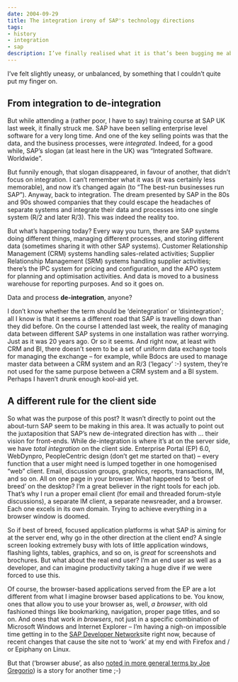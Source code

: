 ```yaml
---
date: 2004-09-29
title: The integration irony of SAP's technology directions
tags:
- history
- integration
- sap
description: I’ve finally realised what it is that’s been bugging me about the new arena of SAP technology.
---
```



I’ve felt slightly uneasy, or unbalanced, by something that I couldn’t quite put my finger on.

## From integration to de-integration

But while attending a (rather poor, I have to say) training course at SAP UK last week, it finally struck me. SAP have been selling enterprise level software for a very long time. And one of the key selling points was that the data, and the business processes, were *integrated*. Indeed, for a good while, SAP’s slogan (at least here in the UK) was “Integrated Software. Worldwide”.

But funnily enough, that slogan disappeared, in favour of another, that didn’t focus on integration. I can’t remember what it was (it was certainly less memorable), and now it’s changed again (to “The best-run businesses run SAP”). Anyway, back to integration. The dream presented by SAP in the 80s and 90s showed companies that they could escape the headaches of separate systems and integrate their data and processes into one single system (R/2 and later R/3). This was indeed the reality too.

But what’s happening today? Every way you turn, there are SAP systems doing different things, managing different processes, and storing different data (sometimes sharing it with other SAP systems). Customer Relationship Management (CRM) systems handling sales-related activities; Supplier Relationship Management (SRM) systems handling supplier activities; there’s the IPC system for pricing and configuration, and the APO system for planning and optimisation activities. And data is moved to a business warehouse for reporting purposes. And so it goes on.

Data and process **de-integration**, anyone?

I don’t know whether the term should be ‘deintegration’ or ‘disintegration'; all I know is that it seems a different road that SAP is travelling down than they did before. On the course I attended last week, the reality of managing data between different SAP systems in one installation was rather worrying. Just as it was 20 years ago. Or so it seems. And right now, at least with CRM and BI, there doesn’t seem to be a set of uniform data exchange tools for managing the exchange – for example, while Bdocs are used to manage master data between a CRM system and an R/3 (‘legacy’ :-) system, they’re not used for the same purpose between a CRM system and a BI system. Perhaps I haven’t drunk enough kool-aid yet.

## A different rule for the client side

So what was the purpose of this post? It wasn’t directly to point out the about-turn SAP seem to be making in this area. It was actually to point out the juxtaposition that SAP’s new de-integrated direction has with … their vision for front-ends. While de-integration is where it’s at on the server side, we have *total integration* on the client side. Enterprise Portal (EP) 6.0, WebDynpro, PeopleCentric design (don’t get me started on that) – every function that a user might need is lumped together in one homogenised “web” client. Email, discussion groups, graphics, reports, transactions, IM, and so on. All on one page in your browser. What happened to ‘best of breed’ on the desktop? I’m a great believer in the right tools for each job. That’s why I run a proper email client (for email and threaded forum-style discussions), a separate IM client, a separate newsreader, and a browser. Each one excels in its own domain. Trying to achieve everything in a browser window is doomed.

So if best of breed, focused application platforms is what SAP is aiming for at the server end, why go in the other direction at the client end? A single screen looking extremely busy with lots of little application windows, flashing lights, tables, graphics, and so on, is *great* for screenshots and brochures. But what about the real end user? I’m an end user as well as a developer, and can imagine productivity taking a huge dive if we were forced to use this.

Of course, the browser-based applications served from the EP are a lot different from what I imagine browser based applications to be. You know, ones that allow you to use your browser as, well, *a browser*, with old fashioned things like bookmarking, navigation, proper page titles, and so on. And ones that work *in browsers*, not just in a specific combination of Microsoft Windows and Internet Explorer – I’m having a nigh-on impossible time getting in to the [SAP Developer Network](http://www.sdn.sap.com)site right now, because of recent changes that cause the site not to ‘work’ at my end with Firefox and / or Epiphany on Linux.

But that (‘browser abuse’, as also [noted in more general terms by Joe Gregorio](http://bitworking.org/news/3270_Redux)) is a story for another time ;-)
